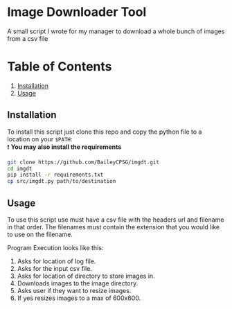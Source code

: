 # Image Downloader Tool
A small script I wrote for my manager to download a whole bunch of images from a csv file

# Table of Contents
1. [Installation](#installation)
2. [Usage](#usage)

## Installation
To install this script just clone this repo and copy the python file to a location on your `$PATH`:</br>
:exclamation: **You may also install the requirements**
```bash
git clone https://github.com/BaileyCPSG/imgdt.git
cd imgdt
pip install -r requirements.txt
cp src/imgdt.py path/to/destination
```

## Usage
To use this script use must have a csv file with the headers url and filename in that order. The filenames must contain the extension that you would like to use on the filename.

Program Execution looks like this:
1. Asks for location of log file.
2. Asks for the input csv file.
3. Asks for location of directory to store images in.
4. Downloads images to the image directory.
5. Asks user if they want to resize images.
6. If yes resizes images to a max of 600x600.
